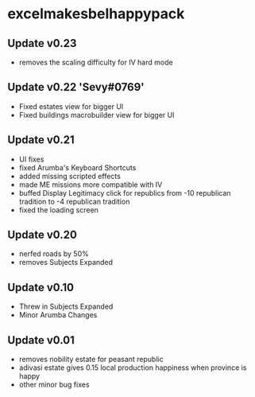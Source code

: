 # excelmakesbelhappypack
## Update v0.23
- removes the scaling difficulty for IV hard mode
## Update v0.22 'Sevy#0769'
- Fixed estates view for bigger UI 
- Fixed buildings macrobuilder view for bigger UI
## Update v0.21
- UI fixes
- fixed Arumba's Keyboard Shortcuts
- added missing scripted effects
- made ME missions more compatible with IV
- buffed Display Legitimacy click for republics from -10 republican tradition to -4 republican tradition
- fixed the loading screen
## Update v0.20
- nerfed roads by 50%
- removes Subjects Expanded
## Update v0.10
- Threw in Subjects Expanded
- Minor Arumba Changes
## Update v0.01
- removes nobility estate for peasant republic
- adivasi estate gives 0.15 local production happiness when province is happy
- other minor bug fixes